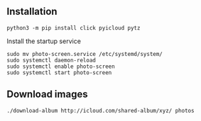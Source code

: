 Installation
------------

    python3 -m pip install click pyicloud pytz

Install the startup service

    sudo mv photo-screen.service /etc/systemd/system/
    sudo systemctl daemon-reload
    sudo systemctl enable photo-screen
    sudo systemctl start photo-screen

Download images
---------------

    ./download-album http://icloud.com/shared-album/xyz/ photos

